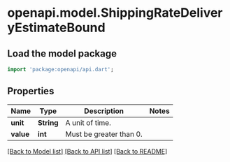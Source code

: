 # openapi.model.ShippingRateDeliveryEstimateBound

## Load the model package
```dart
import 'package:openapi/api.dart';
```

## Properties
Name | Type | Description | Notes
------------ | ------------- | ------------- | -------------
**unit** | **String** | A unit of time. | 
**value** | **int** | Must be greater than 0. | 

[[Back to Model list]](../README.md#documentation-for-models) [[Back to API list]](../README.md#documentation-for-api-endpoints) [[Back to README]](../README.md)


